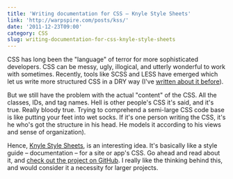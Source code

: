 ```yaml
---
title: 'Writing documentation for CSS – Knyle Style Sheets'
link: 'http://warpspire.com/posts/kss/'
date: '2011-12-23T09:00'
category: CSS
slug: writing-documentation-for-css-knyle-style-sheets
---
```


CSS has long been the "language" of terror for more sophisticated developers. CSS can be messy, ugly, illogical, and utterly wonderful to work with sometimes. Recently, tools like SCSS and LESS have emerged which let us write more structured CSS in a DRY way (I've [written about it before](http://johanbrook.com/design/css/bringing-order-to-css/)).
 
 But we still have the problem with the actual "content" of the CSS. All the classes, IDs, and tag names. Hell is other people's CSS it's said, and it's true. Really bloody true. Trying to comprehend a semi-large CSS code base is like putting your feet into wet socks. If it's one person writing the CSS, it's he who's got the structure in his head. He models it according to his views and sense of organization). 
 
 Hence, [Knyle Style Sheets](http://warpspire.com/posts/kss/), is an interesting idea. It's basically like a style guide – documentation – for a site or app's CSS. Go ahead and read about it, and [check out the project on GitHub](https://github.com/kneath/kss). I really like the thinking behind this, and would consider it a necessity for larger projects.
